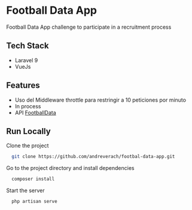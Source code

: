 
# Football Data App

Football Data App challenge to participate in a recruitment process

## Tech Stack

- Laravel 9
- VueJs

## Features

- Uso del Middleware throttle para restringir a 10 peticiones por minuto
- In process
- API [FootballData](https://www.football-data.org/)

## Run Locally

Clone the project

```bash
  git clone https://github.com/andreverach/footbal-data-app.git
```

Go to the project directory and install dependencies

```bash
  composer install
```

Start the server

```bash
  php artisan serve
```